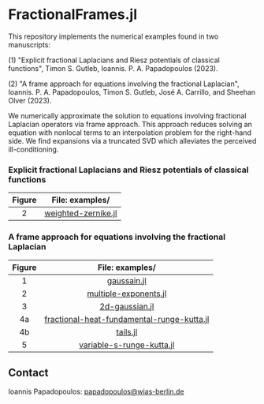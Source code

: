 # FractionalFrames.jl

This repository implements the numerical examples found in two manuscripts:

(1) "Explicit fractional Laplacians and Riesz potentials of classical functions", Timon S. Gutleb, Ioannis. P. A. Papadopoulos (2023).

(2) "A frame approach for equations involving the fractional Laplacian", Ioannis. P. A. Papadopoulos, Timon S. Gutleb, José A. Carrillo, and Sheehan Olver (2023).

We numerically approximate the solution to equations involving fractional Laplacian operators via frame approach. This approach reduces solving an equation with nonlocal terms to an interpolation problem for the right-hand side. We find expansions via a truncated SVD which alleviates the perceived ill-conditioning.

### Explicit fractional Laplacians and Riesz potentials of classical functions
|Figure|File: examples/|
|:-:|:-:|
|2|[weighted-zernike.jl](https://github.com/ioannisPApapadopoulos/FractionalFrames.jl/blob/main/examples/weighted-zernike.jl)|

### A frame approach for equations involving the fractional Laplacian
|Figure|File: examples/|
|:-:|:-:|
|1|[gaussain.jl](https://github.com/ioannisPApapadopoulos/FractionalFrames.jl/blob/main/examples/gaussian.jl)|
|2|[multiple-exponents.jl](https://github.com/ioannisPApapadopoulos/FractionalFrames.jl/blob/main/examples/multiple-exponents.jl)|
|3|[2d-gaussian.jl](https://github.com/ioannisPApapadopoulos/FractionalFrames.jl/blob/main/examples/2d-gaussian.jl)|
|4a|[fractional-heat-fundamental-runge-kutta.jl](https://github.com/ioannisPApapadopoulos/FractionalFrames.jl/blob/main/examples/fractional-heat-fundamental-runge-kutta.jl)|
|4b|[tails.jl](https://github.com/ioannisPApapadopoulos/FractionalFrames.jl/blob/main/examples/tails.jl)|
|5|[variable-s-runge-kutta.jl](https://github.com/ioannisPApapadopoulos/FractionalFrames.jl/blob/main/examples/variable-s-runge-kutta.jl)|

## Contact
Ioannis Papadopoulos: papadopoulos@wias-berlin.de